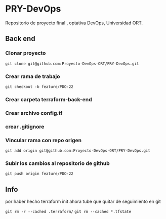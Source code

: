 # PRY-DevOps
Repositorio de proyecto final , optativa DevOps, Universidad ORT. 


## Back end

### Clonar proyecto

`
git clone git@github.com:Proyecto-DevOps-ORT/PRY-DevOps.git
`

### Crear rama de trabajo
`
git checkout -b feature/PDO-22
`

### Crear carpeta terraform-back-end

### Crear archivo config.tf

### crear .gitignore


### Vincular rama con repo origen
`
git add origin git@github.com:Proyecto-DevOps-ORT/PRY-DevOps.git
`


### Subir los cambios al repositorio de github
`
git push origin feature/PDO-22
`



## Info

por haber hecho terraform init ahora tube que quitar de seguimiento en git 

`
git rm -r --cached .terraform/
`
`
git rm --cached *.tfstate
`




